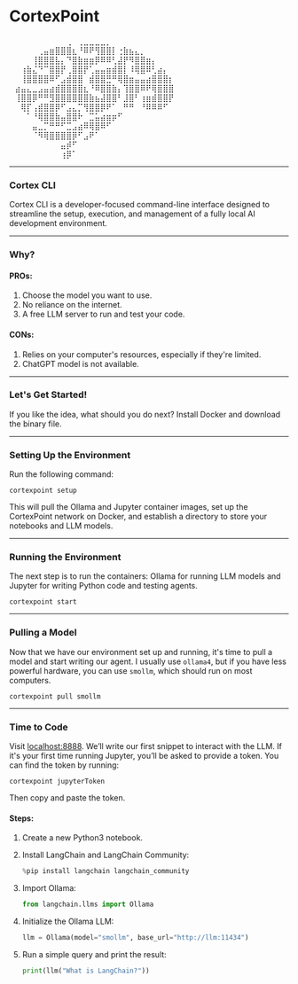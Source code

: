 # CortexPoint

⠀⠀⠀⠀⠀⠀⠀⠀⠀⠀⢀⠀⢀⣀⣀⣀⣀⡀⠀⠀⠀⠀⠀⠀⠀⠀⠀⠀⠀⠀
⠀⠀⠀⠀⠀⢀⣤⣶⣿⣿⣿⣆⠘⠿⠟⢻⣿⣿⡇⢐⣷⣦⣄⡀⠀⠀⠀⠀⠀⠀
⠀⠀⠀⠀⢸⣿⣿⣿⣧⡄⠙⣿⣷⣶⣶⡿⠿⠿⢃⣼⡟⠻⣿⣿⣶⡄⠀⠀⠀⠀
⠀⠀⢰⣷⣌⠙⠉⣿⣿⡟⢀⣿⣿⡟⢁⣤⣤⣶⣾⣿⡇⠸⢿⣿⠿⢃⣴⡄⠀⠀
⠀⠀⢸⣿⣿⣿⣿⠿⠋⣠⣾⣿⣿⠀⣾⣿⣿⣛⠛⢿⣿⣶⣤⣤⣴⣿⣿⣿⡆⠀
⠀⣴⣤⣄⣀⣠⣤⣴⣾⣿⣿⣿⣿⣆⠘⠿⣿⣿⣷⡄⢹⣿⣿⠿⠟⢿⣿⣿⣿⠀
⠀⢸⣿⣿⡿⠛⠛⣻⣿⣿⣿⣿⣿⣿⣷⣦⣼⣿⣿⠃⣸⣿⠃⢰⣶⣾⣿⣿⡟⠀
⠀⠀⢿⡏⢠⣾⣿⣿⡿⠋⣠⣄⡉⢻⣿⣿⡿⠟⠁⠀⠛⠛⠀⠘⠿⠿⠿⠋⠀⠀
⠀⠀⠀⠁⠘⢿⣿⣿⣷⣤⣿⣿⠗⠀⣉⣥⣴⣶⡶⠋⠀⠀⠀⠀⠀⠀⠀⠀⠀⠀
⠀⠀⠀⠀⣤⣀⡉⠛⠛⠋⣉⣠⣴⠿⢿⣿⠿⠋⠀⠀⠀⠀⠀⠀⠀⠀⠀⠀⠀⠀
⠀⠀⠀⠀⠈⠻⢿⣿⣿⣿⣿⡿⠋⣠⠟⠁⠀⠀⠀⠀⠀⠀⠀⠀⠀⠀⠀⠀⠀⠀
⠀⠀⠀⠀⠀⠀⠀⠀⠀⣤⡾⠋⠀⠀⠀⠀⠀⠀⠀⠀⠀⠀⠀⠀⠀⠀⠀⠀⠀⠀
⠀⠀⠀⠀⠀⠀⠀⠀⠀⢰⡿⠁⠀⠀⠀⠀⠀⠀⠀⠀⠀⠀⠀⠀⠀⠀⠀⠀⠀⠀

---

### Cortex CLI

Cortex CLI is a developer-focused command-line interface designed to streamline the setup, execution, and management of a fully local AI development environment.

---

### Why?

#### PROs:

1. Choose the model you want to use.
2. No reliance on the internet.
3. A free LLM server to run and test your code.

#### CONs:

1. Relies on your computer's resources, especially if they're limited.
2. ChatGPT model is not available.

---

### Let's Get Started!

If you like the idea, what should you do next?
Install Docker and download the binary file.

---

### Setting Up the Environment

Run the following command:

```shell
cortexpoint setup
```

This will pull the Ollama and Jupyter container images, set up the CortexPoint network on Docker, and establish a directory to store your notebooks and LLM models.

---

### Running the Environment

The next step is to run the containers: Ollama for running LLM models and Jupyter for writing Python code and testing agents.

```shell
cortexpoint start
```

---

### Pulling a Model

Now that we have our environment set up and running, it's time to pull a model and start writing our agent. I usually use `ollama4`, but if you have less powerful hardware, you can use `smollm`, which should run on most computers.

```shell
cortexpoint pull smollm
```

---

### Time to Code

Visit [localhost:8888](http://localhost:8888). We’ll write our first snippet to interact with the LLM.
If it's your first time running Jupyter, you’ll be asked to provide a token.
You can find the token by running:

```shell
cortexpoint jupyterToken
```

Then copy and paste the token.

#### Steps:

1. Create a new Python3 notebook.
2. Install LangChain and LangChain Community:

   ```python
   %pip install langchain langchain_community
   ```
3. Import Ollama:

   ```python
   from langchain.llms import Ollama
   ```
4. Initialize the Ollama LLM:

   ```python
   llm = Ollama(model="smollm", base_url="http://llm:11434")
   ```
5. Run a simple query and print the result:

   ```python
   print(llm("What is LangChain?"))
   ```

